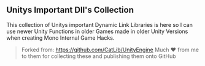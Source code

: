 ## Unitys Important Dll's Collection

This collection of Unitys important Dynamic Link Libraries is here so I can use newer Unity Functions in older Games made in older Unity Versions when creating Mono Internal Game Hacks.

> Forked from: https://github.com/CatLib/UnityEngine
Much ❤️ from me to them for collecting these and publishing them onto GitHub
